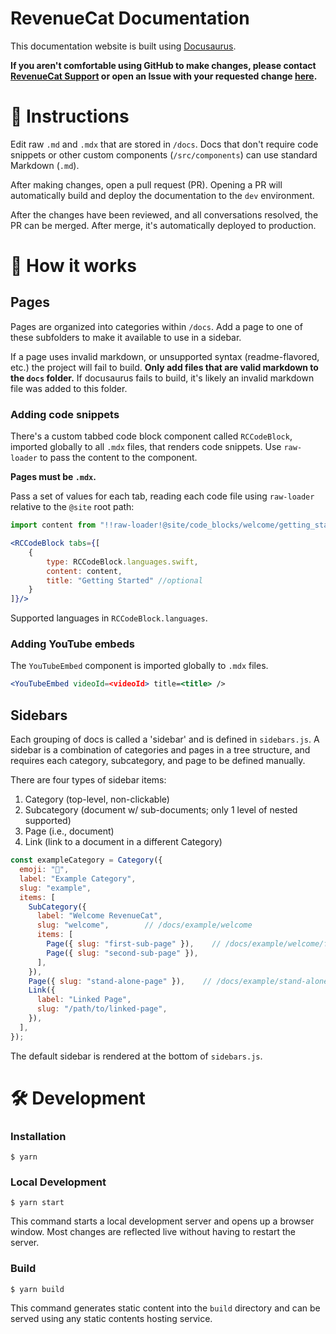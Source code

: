 # RevenueCat Documentation

This documentation website is built using [Docusaurus](https://docusaurus.io/).

**If you aren't comfortable using GitHub to make changes, please contact [RevenueCat Support](https://app.revenuecat.com/settings/support) or open an Issue with your requested change [here](https://github.com/RevenueCat/docusaurus/issues/new).**

# 📘 Instructions

Edit raw `.md` and `.mdx` that are stored in `/docs`. Docs that don't require code snippets or other custom components (`/src/components`) can use standard Markdown (`.md`).

After making changes, open a pull request (PR). Opening a PR will automatically build and deploy the documentation to the `dev` environment.

After the changes have been reviewed, and all conversations resolved, the PR can be merged. After merge, it's automatically deployed to production.

# 🧱 How it works

## Pages

Pages are organized into categories within `/docs`. Add a page to one of these subfolders to make it available to use in a sidebar.

If a page uses invalid markdown, or unsupported syntax (readme-flavored, etc.) the project will fail to build. **Only add files that are valid markdown to the `docs` folder.** If docusaurus fails to build, it's likely an invalid markdown file was added to this folder.

### Adding code snippets

There's a custom tabbed code block component called `RCCodeBlock`, imported globally to all `.mdx` files, that renders code snippets. Use `raw-loader` to pass the content to the component.

**Pages must be `.mdx`.**

Pass a set of values for each tab, reading each code file using `raw-loader` relative to the `@site` root path:

```jsx
import content from "!!raw-loader!@site/code_blocks/welcome/getting_started.swift";

<RCCodeBlock tabs={[
    {
        type: RCCodeBlock.languages.swift,
        content: content,
        title: "Getting Started" //optional
    }
]}/>
```

Supported languages in `RCCodeBlock.languages`.

### Adding YouTube embeds

The `YouTubeEmbed` component is imported globally to `.mdx` files.

```jsx
<YouTubeEmbed videoId=<videoId> title=<title> />
```

## Sidebars

Each grouping of docs is called a 'sidebar' and is defined in `sidebars.js`. A sidebar is a combination of categories and pages in a tree structure, and requires each category, subcategory, and page to be defined manually.

There are four types of sidebar items:

1. Category (top-level, non-clickable)
2. Subcategory (document w/ sub-documents; only 1 level of nested supported)
3. Page (i.e., document)
4. Link (link to a document in a different Category)

```js
const exampleCategory = Category({
  emoji: "🙈",
  label: "Example Category",
  slug: "example",
  items: [
    SubCategory({
      label: "Welcome RevenueCat",
      slug: "welcome",        // /docs/example/welcome
      items: [
        Page({ slug: "first-sub-page" }),    // /docs/example/welcome/first-sub-page
        Page({ slug: "second-sub-page" }),
      ],
    }),
    Page({ slug: "stand-alone-page" }),    // /docs/example/stand-alone-page
    Link({
      label: "Linked Page",
      slug: "/path/to/linked-page",
    }),
  ],
});
```

The default sidebar is rendered at the bottom of `sidebars.js`.

# 🛠️ Development

### Installation

```
$ yarn
```

### Local Development

```
$ yarn start
```

This command starts a local development server and opens up a browser window. Most changes are reflected live without having to restart the server.

### Build

```
$ yarn build
```

This command generates static content into the `build` directory and can be served using any static contents hosting service.

